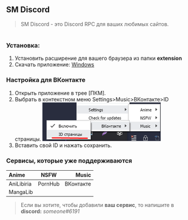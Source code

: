 ## SM Discord
>SM Discord - это Discord RPC для ваших любимых сайтов.

#
### Установка:
1. Установить расширение для вашего браузера из папки **extension**
2. Скачать приложение:
[Windows](https://github.com/DivineGSocketUser/SM-Discord/releases/lastest "Windows")
### Настройка для ВКонтакте

1. Открыть приложение в трее [ПКМ].
2. Выбрать в контекстном меню Settings>Music>ВКонтакте>ID страницы. ![Image](./images/unknown.png)
3. Вставить свой ID и нажать сохранить.

### Сервисы, которые уже поддерживаются
| Anime      |  NSFW   |     Music |
| :--------- | :-----: | --------: |
| AniLibiria | PornHub | ВКонтакте |
| MangaLib   |         |           |

>Если вы хотите, чтобы добавили **ваш сервис**, то напишите в **discord:** *someone#6191*